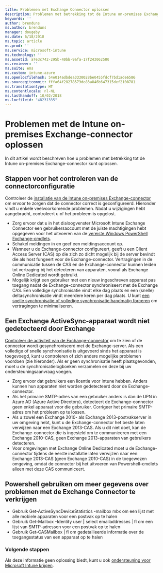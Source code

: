 ```yaml
---
title: Problemen met Exchange Connector oplossen
description: Problemen met betrekking tot de Intune on-premises Exchange-connector oplossen.
keywords: ''
author: brenduns
ms.author: brenduns
manager: dougeby
ms.date: 6/18/2018
ms.topic: article
ms.prod: ''
ms.service: microsoft-intune
ms.technology: ''
ms.assetid: a7e3c742-295b-40bb-9afa-17f243062500
ms.reviewer: ''
ms.suite: ems
ms.custom: intune-azure
ms.openlocfilehash: 54e014adbdea3330028be0455fdcf7bd1ade6586
ms.sourcegitcommit: fffa64f28278573dc83a846b647315def2108781
ms.translationtype: HT
ms.contentlocale: nl-NL
ms.lasthandoff: 10/02/2018
ms.locfileid: "48231335"
---
```

# <a name="troubleshoot-the-intune-on-premises-exchange-connector"></a>Problemen met de Intune on-premises Exchange-connector oplossen

In dit artikel wordt beschreven hoe u problemen met betrekking tot de Intune on-premises Exchange-connector kunt oplossen.

## <a name="steps-for-checking-the-connector-configuration"></a>Stappen voor het controleren van de connectorconfiguratie 

Controleer de [installatie van de Intune on-premises Exchange-connector](exchange-connector-install.md) om ervoor te zorgen dat de connector correct is geconfigureerd. Hieronder vindt u enkele veelvoorkomende problemen. Nadat u wijzigingen hebt aangebracht, controleert u of het probleem is opgelost.

 - Zorg ervoor dat u in het dialoogvenster Microsoft Intune Exchange Connector een gebruikersaccount met de juiste machtigingen hebt opgegeven voor het uitvoeren van de [vereiste Windows PowerShell Exchange-cmdlets](exchange-connector-install.md#exchange-cmdlet-requirements).
- Schakel meldingen in en geef een meldingsaccount op.
 - Wanneer u de Exchange-connector configureert, geeft u een Client Access Server (CAS) op die zich zo dicht mogelijk bij de server bevindt die als host fungeert voor de Exchange-connector. Vertragingen in de communicatie tussen de CAS en de Exchange-connector kunnen leiden tot vertraging bij het detecteren van apparaten, vooral als Exchange Online Dedicated wordt gebruikt.
 - Mogelijk krijgt een gebruiker met een nieuw ingeschreven apparaat pas toegang nadat de Exchange-connector synchroniseert met de Exchange CAS. Een volledige synchronisatie vindt elke dag plaats en een (snelle) deltasynchronisatie vindt meerdere keren per dag plaats.  U kunt [een snelle synchronisatie of volledige synchronisatie handmatig forceren](exchange-connector-install.md#manually-force-a-quick-sync-or-full-sync) om vertragingen te minimaliseren.
 
## <a name="exchange-activesync-device-not-discovered-from-exchange"></a>Een Exchange ActiveSync-apparaat wordt niet gedetecteerd door Exchange
[Controleer de activiteit van de Exchange-connector](exchange-connector-install.md#on-premises-exchange-connector-high-availability-support) om te zien of de connector wordt gesynchroniseerd met de Exchange-server. Als een volledige of snelle synchronisatie is uitgevoerd sinds het apparaat is toegevoegd, kunt u controleren of zich andere mogelijke problemen voordoen (zie hieronder). Als er geen synchronisatie heeft plaatsgevonden, moet u de synchronisatielogboeken verzamelen en deze bij uw ondersteuningsaanvraag voegen.

 - Zorg ervoor dat gebruikers een licentie voor Intune hebben. Anders kunnen hun apparaten niet worden gedetecteerd door de Exchange-connector.
 - Als het primaire SMTP-adres van een gebruiker anders is dan de UPN in Azure AD (Azure Active Directory), detecteert de Exchange-connector geen enkel apparaat voor die gebruiker. Corrigeer het primaire SMTP-adres om het probleem op te lossen.
 - Als u zowel een Exchange 2010- als Exchange 2013-postvakserver in uw omgeving hebt, kunt u de Exchange-connector het beste laten verwijzen naar een Exchange 2013-CAS. Als u dit niet doet, kan de Exchange-connector die is ingesteld om te communiceren met een Exchange 2010-CAS, geen Exchange 2013-apparaten van gebruikers detecteren. 
- Voor omgevingen met Exchange Online Dedicated moet u de Exchange-connector tijdens de eerste installatie laten verwijzen naar een Exchange 2013-CAS (geen Exchange 2010-CAS) in de toegewezen omgeving, omdat de connector bij het uitvoeren van Powershell-cmdlets alleen met deze CAS communiceert.


## <a name="using-powershell-to-get-more-data-on-exchange-connector-issues"></a>Powershell gebruiken om meer gegevens over problemen met de Exchange Connector te verkrijgen
- Gebruik Get-ActiveSyncDeviceStatistics -mailbox mbx om een lijst met alle mobiele apparaten voor een postvak op te halen
- Gebruik Get-Mailbox -Identity user | select emailaddresses | fl om een lijst van SMTP-adressen voor een postvak op te halen
- Gebruik Get-CASMailbox <upn> | fl om gedetailleerde informatie over de toegangsstatus van een apparaat op te halen

### <a name="next-steps"></a>Volgende stappen
Als deze informatie geen oplossing biedt, kunt u ook [ondersteuning voor Microsoft Intune krijgen](get-support.md).
